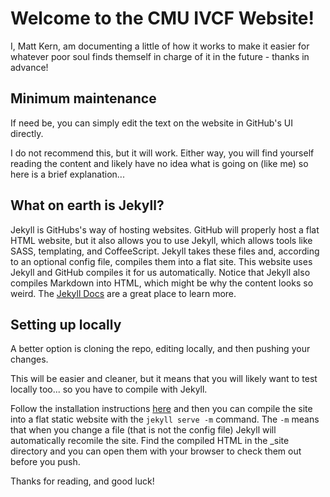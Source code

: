 # Welcome to the CMU IVCF Website!

I, Matt Kern, am documenting a little of how it works to make it easier for
whatever poor soul finds themself in charge of it in the future - thanks in
advance!

## Minimum maintenance

If need be, you can simply edit the text on the website in GitHub's UI
directly.

I do not recommend this, but it will work. Either way, you will find yourself
reading the content and likely have no idea what is going on (like me) so here
is a brief explanation...

## What on earth is Jekyll?

Jekyll is GitHubs's way of hosting websites. GitHub will properly host a flat
HTML website, but it also allows you to use Jekyll, which allows tools like
SASS, templating, and CoffeeScript. Jekyll takes these files and, according to
an optional config file, compiles them into a flat site. This website uses
Jekyll and GitHub compiles it for us automatically. Notice that Jekyll also
compiles Markdown into HTML, which might be why the content looks so weird. The
[Jekyll Docs] are a great place to learn more.

## Setting up locally

A better option is cloning the repo, editing locally, and then pushing your
changes.

This will be easier and cleaner, but it means that you will likely want to test
locally too... so you have to compile with Jekyll.

Follow the installation instructions [here] and then you can compile the site
into a flat static website with the `jekyll serve -m` command. The `-m` means
that when you change a file (that is not the config file) Jekyll will
automatically recomile the site. Find the compiled HTML in the \_site directory
and you can open them with your browser to check them out before you push.

Thanks for reading, and good luck!

[Jekyll Docs]: https://jekyllrb.com/docs/installation/
[here]: https://jekyllrb.com/docs/installation/
